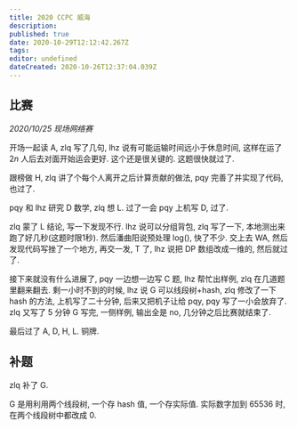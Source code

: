 ```yaml
---
title: 2020 CCPC 威海
description: 
published: true
date: 2020-10-29T12:12:42.267Z
tags: 
editor: undefined
dateCreated: 2020-10-26T12:37:04.039Z
---
```


## 比赛

*2020/10/25 现场网络赛*

开场一起读 A, zlq 写了几句, lhz 说有可能运输时间远小于休息时间, 这样在运了 $2n$ 人后去对面开始运会更好. 这个还是很关键的. 这题很快就过了.

跟榜做 H, zlq 讲了个每个人离开之后计算贡献的做法, pqy 完善了并实现了代码, 也过了.

pqy 和 lhz 研究 D 数学, zlq 想 L. 过了一会 pqy 上机写 D, 过了.

zlq 蒙了 L 结论, 写一下发现不行. lhz 说可以分组背包, zlq 写了一下, 本地测出来跑了好几秒(这题时限1秒). 然后潘曲阳说预处理 log(), 快了不少. 交上去 WA, 然后发现代码写挫了一个地方, 再交一发, T 了, lhz 说把 DP 数组改成一维的, 然后就过了.

接下来就没有什么进展了, pqy 一边想一边写 C 题, lhz 帮忙出样例, zlq 在几道题里翻来翻去. 剩一小时不到的时候, lhz 说 G 可以线段树+hash, zlq 修改了一下 hash 的方法, 上机写了二十分钟, 后来又把机子让给 pqy, pqy 写了一小会放弃了. zlq 又写了 5 分钟 G 写完, 一侧样例, 输出全是 no, 几分钟之后比赛就结束了.

最后过了 A, D, H, L. 铜牌.

## 补题

zlq 补了 G.

G 是用利用两个线段树, 一个存 hash 值, 一个存实际值. 实际数字加到 65536 时, 在两个线段树中都改成 0.